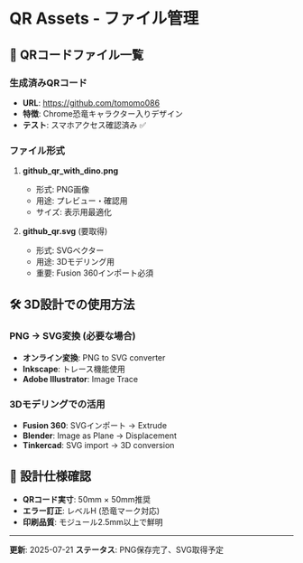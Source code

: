 # QR Assets - ファイル管理

## 📱 QRコードファイル一覧

### 生成済みQRコード
- **URL**: https://github.com/tomomo086
- **特徴**: Chrome恐竜キャラクター入りデザイン
- **テスト**: スマホアクセス確認済み ✅

### ファイル形式
1. **github_qr_with_dino.png** 
   - 形式: PNG画像
   - 用途: プレビュー・確認用
   - サイズ: 表示用最適化

2. **github_qr.svg** (要取得)
   - 形式: SVGベクター
   - 用途: 3Dモデリング用
   - 重要: Fusion 360インポート必須

## 🛠️ 3D設計での使用方法

### PNG → SVG変換 (必要な場合)
- **オンライン変換**: PNG to SVG converter
- **Inkscape**: トレース機能使用
- **Adobe Illustrator**: Image Trace

### 3Dモデリングでの活用
- **Fusion 360**: SVGインポート → Extrude
- **Blender**: Image as Plane → Displacement
- **Tinkercad**: SVG import → 3D conversion

## 📐 設計仕様確認
- **QRコード実寸**: 50mm × 50mm推奨
- **エラー訂正**: レベルH (恐竜マーク対応)
- **印刷品質**: モジュール2.5mm以上で鮮明

---
**更新**: 2025-07-21
**ステータス**: PNG保存完了、SVG取得予定
